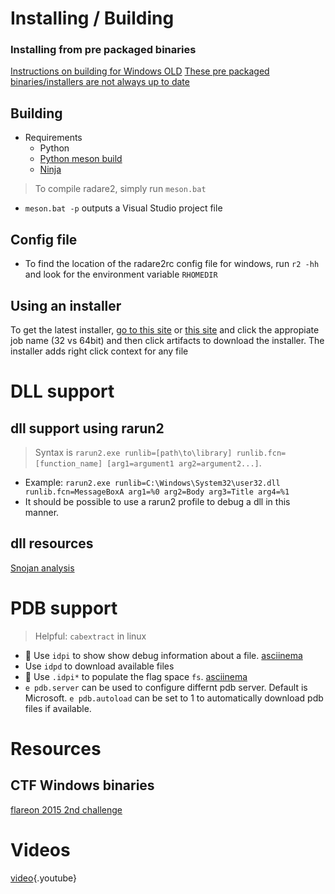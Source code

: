 <!-- TITLE: Windows reversing-->

# Installing / Building
### Installing from pre packaged binaries
[Instructions on building for Windows OLD](https://github.com/radare/radare2/blob/master/doc/windows.md)
[These pre packaged binaries/installers are not always up to date](http://radare.mikelloc.com/get/)
## Building
- Requirements
	- Python
	- [Python meson build](https://github.com/mesonbuild/meson)
	- [Ninja](https://ninja-build.org/)

> To compile radare2, simply run `meson.bat`
- `meson.bat -p` outputs a Visual Studio project file

## Config file
- To find the location of the radare2rc config file for windows, run `r2 -hh` and look for the environment variable `RHOMEDIR`

## Using an installer
To get the latest installer, [go to this site](https://ci.appveyor.com/project/radare/radare2-shvdd) or [this site](http://radare.mikelloc.com/get/) and click the appropiate job name (32 vs 64bit) and then click artifacts to download the installer. The installer adds right click context for any file

# DLL support
## dll support using rarun2
> Syntax is `rarun2.exe runlib=[path\to\library] runlib.fcn=[function_name] [arg1=argument1 arg2=argument2...]`.
- Example: `rarun2.exe runlib=C:\Windows\System32\user32.dll runlib.fcn=MessageBoxA arg1=%0 arg2=Body arg3=Title arg4=%1`
- It should be possible to use a rarun2 profile to debug a dll in this manner. 

## dll resources
[Snojan analysis](https://medium.com/@jacob16682/snojan-analysis-bb3982fb1bb9)

# PDB support
> Helpful: `cabextract` in linux

- 🚀 Use `idpi` to show show debug information about a file. [asciinema](https://asciinema.org/a/BOQUwqIJO497zhFDY037uNf6W)
- Use `idpd` to download available files
- 🚀 Use `.idpi*` to populate the flag space `fs`. [asciinema](https://asciinema.org/a/mBKmRaszDXe8C55as7Oo2cVVf)
- `e pdb.server` can be used to configure differnt pdb server. Default is Microsoft. `e pdb.autoload` can be set to 1 to automatically download pdb files if available. 

# Resources
## CTF Windows binaries
[flareon 2015 2nd challenge](https://fevral.github.io/2017/08/13/flareon2015-2.html)
# Videos
[video](https://www.youtube.com/watch?v=2gcqLDGnKMc){.youtube}

<p hidden>idp idpd idpi</p>
